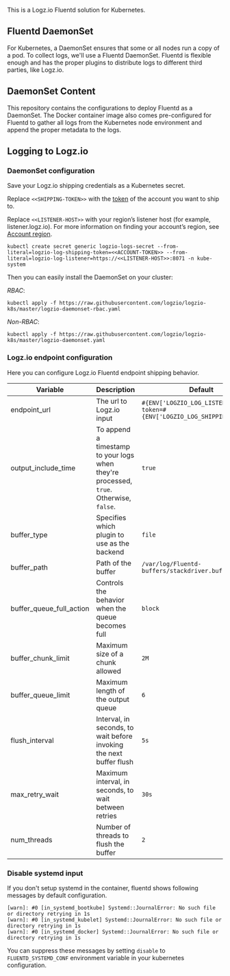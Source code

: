 This is a Logz.io Fluentd solution for Kubernetes.

## Fluentd DaemonSet

For Kubernetes, a DaemonSet ensures that some or all nodes run a copy of a pod. To collect logs, we'll use a Fluentd DaemonSet. Fluentd is flexible enough and has the proper plugins to distribute logs to different third parties, like Logz.io.

## DaemonSet Content

This repository contains the configurations to deploy Fluentd as a DaemonSet. The Docker container image also comes pre-configured for Fluentd to gather all logs from the Kubernetes node environment and append the proper metadata to the logs.

## Logging to Logz.io

### DaemonSet configuration

Save your Logz.io shipping credentials as a Kubernetes secret.

Replace `<<SHIPPING-TOKEN>>` with the [token](https://app.logz.io/#/dashboard/settings/general) of the account you want to ship to.

Replace `<<LISTENER-HOST>>` with your region’s listener host (for example, listener.logz.io). For more information on finding your account’s region, see [Account region](https://docs.logz.io/user-guide/accounts/account-region.html).

```
kubectl create secret generic logzio-logs-secret --from-literal=logzio-log-shipping-token=<<ACCOUNT-TOKEN>> --from-literal=logzio-log-listener=https://<<LISTENER-HOST>>:8071 -n kube-system
```

Then you can easily install the DaemonSet on your cluster:

_RBAC_:
```
kubectl apply -f https://raw.githubusercontent.com/logzio/logzio-k8s/master/logzio-daemonset-rbac.yaml
```

_Non-RBAC_:
```
kubectl apply -f https://raw.githubusercontent.com/logzio/logzio-k8s/master/logzio-daemonset.yaml
```

### Logz.io endpoint configuration

Here you can configure Logz.io Fluentd endpoint shipping behavior.

| Variable | Description | Default |
|------------------|----------------------------|---------|
| endpoint_url | The url to Logz.io input | `#{ENV['LOGZIO_LOG_LISTENER']}?token=#{ENV['LOGZIO_LOG_SHIPPING_TOKEN']}`
| output_include_time | To append a timestamp to your logs when they're processed, `true`. Otherwise, `false`. | `true`
| buffer_type |  Specifies which plugin to use as the backend | `file`
| buffer_path | Path of the buffer | `/var/log/Fluentd-buffers/stackdriver.buffer`
| buffer_queue_full_action | Controls the behavior when the queue becomes full | `block`
| buffer_chunk_limit | Maximum size of a chunk allowed | `2M`
| buffer_queue_limit | Maximum length of the output queue | `6`
| flush_interval | Interval, in seconds, to wait before invoking the next buffer flush | `5s`
| max_retry_wait | Maximum interval, in seconds, to wait between retries | `30s`
| num_threads | Number of threads to flush the buffer | `2`

### Disable systemd input
If you don't setup systemd in the container, fluentd shows following messages by default configuration.

 ```
[warn]: #0 [in_systemd_bootkube] Systemd::JournalError: No such file or directory retrying in 1s
[warn]: #0 [in_systemd_kubelet] Systemd::JournalError: No such file or directory retrying in 1s
[warn]: #0 [in_systemd_docker] Systemd::JournalError: No such file or directory retrying in 1s
```

 You can suppress these messages by setting `disable` to `FLUENTD_SYSTEMD_CONF` environment variable in your kubernetes configuration.
